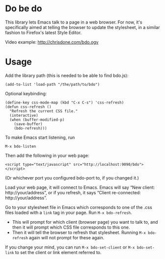 # Do be do

This library lets Emacs talk to a page in a web browser. For now, it's
specifically aimed at telling the browser to update the stylesheet, in
a similar fashion to Firefox's latest Style Editor.

Video example: http://chrisdone.com/bdo.ogv

# Usage

Add the library path (this is needed to be able to find bdo.js):

    (add-to-list 'load-path "/the/path/to/bdo")

Optional keybinding:

    (define-key css-mode-map (kbd "C-x C-s") 'css-refresh)
    (defun css-refresh ()
      "Refresh the current CSS file."
      (interactive)
      (when (buffer-modified-p)
        (save-buffer)
        (bdo-refresh)))

To make Emacs start listening, run

    M-x bdo-listen

Then add the following in your web page:

    <script type="text/javascript" src="http://localhost:9090/bdo"></script>

(Or whichever port you configured bdo-port to, if you changed it.)

Load your web page, it will connect to Emacs. Emacs will say “New
client: http://your/address”, or if you refresh, it says “Client
re-connected: http://your/address”.

Go to your stylesheet file in Emacs which corresponds to one of the
.css files loaded with a `link` tag in your page. Run `M-x
bdo-refresh`.

* This will prompt for which client (browser page) you
  want to talk to, and then it will prompt which CSS file corresponds to
  this one.
* Then it will tell the browser to refresh that
  stylesheet. Running `M-x bdo-refresh` again will not prompt for these
  again.

If you change your mind, you can run `M-x bdo-set-client` or
`M-x bdo-set-link` to set the client or link element referred to.


